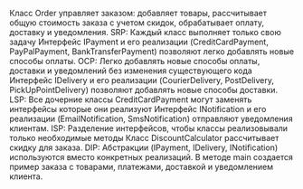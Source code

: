 Класс Order управляет заказом: добавляет товары, рассчитывает общую стоимость заказа с учетом скидок, обрабатывает оплату, доставку и уведомления.
SRP: Каждый класс выполняет только свою задачу
Интерфейс IPayment и его реализации (CreditCardPayment, PayPalPayment, BankTransferPayment) позволяют легко добавлять новые способы оплаты.
OCP: Легко добавлять новые способы оплаты, доставки и уведомлений без изменения существующего кода
Интерфейс IDelivery и его реализации (CourierDelivery, PostDelivery, PickUpPointDelivery) позволяют добавлять новые способы доставки.
LSP: Все дочерние классы CreditCardPayment могут заменять интерфейсы которые они реализуют
Интерфейс INotification и его реализации (EmailNotification, SmsNotification) отправляют уведомления клиентам.
ISP: Разделение интерфейсов, чтобы классы реализовывали только необходимые методы
Класс DiscountCalculator рассчитывает скидку для заказа.
DIP: Абстракции (IPayment, IDelivery, INotification) используются вместо конкретных реализаций.
В методе main создается пример заказа с товарами, платежами, доставкой и уведомлением клиента.
